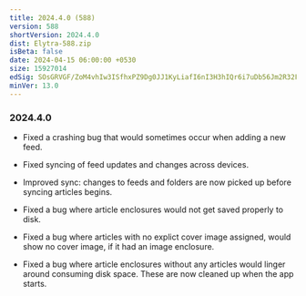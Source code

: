 ```yaml
---
title: 2024.4.0 (588)
version: 588
shortVersion: 2024.4.0
dist: Elytra-588.zip
isBeta: false
date: 2024-04-15 06:00:00 +0530
size: 15927014
edSig: SOsGRVGF/ZoM4vhIw3ISfhxPZ9Dg0JJ1KyLiafI6nI3H3hIQr6i7uDb56Jm2R32FinuEr3E9GcOxZp6Inms4DA==
minVer: 13.0
---
```


### 2024.4.0

- Fixed a crashing bug that would sometimes occur when adding a new feed.

- Fixed syncing of feed updates and changes across devices.

- Improved sync: changes to feeds and folders are now picked up before syncing articles begins. 

- Fixed a bug where article enclosures would not get saved properly to disk. 

- Fixed a bug where articles with no explict cover image assigned, would show no cover image, if it had an image enclosure. 

- Fixed a bug where article enclosures without any articles would linger around consuming disk space. These are now cleaned up when the app starts. 